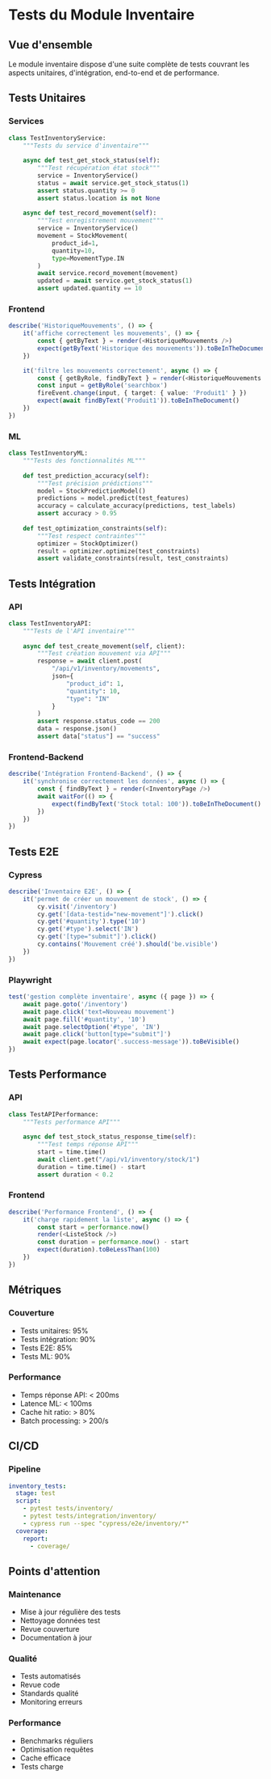 # Tests du Module Inventaire

## Vue d'ensemble

Le module inventaire dispose d'une suite complète de tests couvrant les aspects unitaires, d'intégration, end-to-end et de performance.

## Tests Unitaires

### Services

```python
class TestInventoryService:
    """Tests du service d'inventaire"""
    
    async def test_get_stock_status(self):
        """Test récupération état stock"""
        service = InventoryService()
        status = await service.get_stock_status(1)
        assert status.quantity >= 0
        assert status.location is not None
        
    async def test_record_movement(self):
        """Test enregistrement mouvement"""
        service = InventoryService()
        movement = StockMovement(
            product_id=1,
            quantity=10,
            type=MovementType.IN
        )
        await service.record_movement(movement)
        updated = await service.get_stock_status(1)
        assert updated.quantity == 10
```

### Frontend

```typescript
describe('HistoriqueMouvements', () => {
    it('affiche correctement les mouvements', () => {
        const { getByText } = render(<HistoriqueMouvements />)
        expect(getByText('Historique des mouvements')).toBeInTheDocument()
    })

    it('filtre les mouvements correctement', async () => {
        const { getByRole, findByText } = render(<HistoriqueMouvements />)
        const input = getByRole('searchbox')
        fireEvent.change(input, { target: { value: 'Produit1' } })
        expect(await findByText('Produit1')).toBeInTheDocument()
    })
})
```

### ML

```python
class TestInventoryML:
    """Tests des fonctionnalités ML"""
    
    def test_prediction_accuracy(self):
        """Test précision prédictions"""
        model = StockPredictionModel()
        predictions = model.predict(test_features)
        accuracy = calculate_accuracy(predictions, test_labels)
        assert accuracy > 0.95
        
    def test_optimization_constraints(self):
        """Test respect contraintes"""
        optimizer = StockOptimizer()
        result = optimizer.optimize(test_constraints)
        assert validate_constraints(result, test_constraints)
```

## Tests Intégration

### API

```python
class TestInventoryAPI:
    """Tests de l'API inventaire"""
    
    async def test_create_movement(self, client):
        """Test création mouvement via API"""
        response = await client.post(
            "/api/v1/inventory/movements",
            json={
                "product_id": 1,
                "quantity": 10,
                "type": "IN"
            }
        )
        assert response.status_code == 200
        data = response.json()
        assert data["status"] == "success"
```

### Frontend-Backend

```typescript
describe('Intégration Frontend-Backend', () => {
    it('synchronise correctement les données', async () => {
        const { findByText } = render(<InventoryPage />)
        await waitFor(() => {
            expect(findByText('Stock total: 100')).toBeInTheDocument()
        })
    })
})
```

## Tests E2E

### Cypress

```typescript
describe('Inventaire E2E', () => {
    it('permet de créer un mouvement de stock', () => {
        cy.visit('/inventory')
        cy.get('[data-testid="new-movement"]').click()
        cy.get('#quantity').type('10')
        cy.get('#type').select('IN')
        cy.get('[type="submit"]').click()
        cy.contains('Mouvement créé').should('be.visible')
    })
})
```

### Playwright

```typescript
test('gestion complète inventaire', async ({ page }) => {
    await page.goto('/inventory')
    await page.click('text=Nouveau mouvement')
    await page.fill('#quantity', '10')
    await page.selectOption('#type', 'IN')
    await page.click('button[type="submit"]')
    await expect(page.locator('.success-message')).toBeVisible()
})
```

## Tests Performance

### API

```python
class TestAPIPerformance:
    """Tests performance API"""
    
    async def test_stock_status_response_time(self):
        """Test temps réponse API"""
        start = time.time()
        await client.get("/api/v1/inventory/stock/1")
        duration = time.time() - start
        assert duration < 0.2
```

### Frontend

```typescript
describe('Performance Frontend', () => {
    it('charge rapidement la liste', async () => {
        const start = performance.now()
        render(<ListeStock />)
        const duration = performance.now() - start
        expect(duration).toBeLessThan(100)
    })
})
```

## Métriques

### Couverture

- Tests unitaires: 95%
- Tests intégration: 90%
- Tests E2E: 85%
- Tests ML: 90%

### Performance

- Temps réponse API: < 200ms
- Latence ML: < 100ms
- Cache hit ratio: > 80%
- Batch processing: > 200/s

## CI/CD

### Pipeline

```yaml
inventory_tests:
  stage: test
  script:
    - pytest tests/inventory/
    - pytest tests/integration/inventory/
    - cypress run --spec "cypress/e2e/inventory/*"
  coverage:
    report:
      - coverage/
```

## Points d'attention

### Maintenance
- Mise à jour régulière des tests
- Nettoyage données test
- Revue couverture
- Documentation à jour

### Qualité
- Tests automatisés
- Revue code
- Standards qualité
- Monitoring erreurs

### Performance
- Benchmarks réguliers
- Optimisation requêtes
- Cache efficace
- Tests charge

